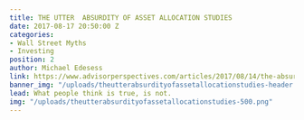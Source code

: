 ```yaml
---
title: THE UTTER  ABSURDITY OF ASSET ALLOCATION STUDIES
date: 2017-08-17 20:50:00 Z
categories:
- Wall Street Myths
- Investing
position: 2
author: Michael Edesess
link: https://www.advisorperspectives.com/articles/2017/08/14/the-absurdity-of-asset-allocation-studies
banner_img: "/uploads/theutterabsurdityofassetallocationstudies-header.png"
lead: What people think is true, is not.
img: "/uploads/theutterabsurdityofassetallocationstudies-500.png"
---
```


